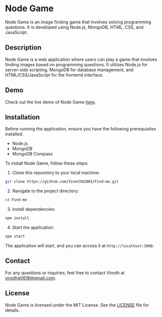 # Node Game

Node Game is an image finding game that involves solving programming questions. It is developed using Node.js, MongoDB, HTML, CSS, and JavaScript.

## Description

Node Game is a web application where users can play a game that involves finding images based on programming questions. It utilizes Node.js for server-side scripting, MongoDB for database management, and HTML/CSS/JavaScript for the frontend interface.

## Demo

Check out the live demo of Node Game [here](https://find-me-pi.vercel.app/).

## Installation

Before running the application, ensure you have the following prerequisites installed:

- Node.js
- MongoDB
- MongoDB Compass

To install Node Game, follow these steps:

1. Clone this repository to your local machine:

```bash
git clone https://github.com/Vinoth82003/Find-me.git
```

2. Navigate to the project directory:

```bash
cd Find-me
```

3. Install dependencies:

```bash
npm install
```

4. Start the application:

```bash
npm start
```

The application will start, and you can access it at `http://localhost:3000`.

## Contact

For any questions or inquiries, feel free to contact Vinoth at vinothg0618@gmail.com.

## License

Node Game is licensed under the MIT License. See the [LICENSE](LICENSE) file for details.
